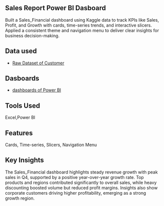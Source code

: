 ## Sales Report Power BI Dasboard
Built a Sales_Financial dashboard using Kaggle data to track KPIs like Sales, Profit, and Growth with cards, time-series trends, and interactive slicers. Applied a consistent theme and navigation menu to deliver clear insights for business decision-making.
## Data used
- <a href="https://github.com/nimmagantiharini/Sales-Report--Power-BI-Dashboard/blob/main/excel%20file.csv"> Raw Dataset of Customer</a>
## Dasboards
- <a href="https://github.com/nimmagantiharini/Sales-Report--Power-BI-Dashboard/blob/main/Task%203%20pbi.pbix"> dashboards of Power BI</a>
## Tools Used
Excel,Power BI
## Features 
Cards, Time-series, Slicers, Navigation Menu
## Key Insights
The Sales_Financial dashboard highlights steady revenue growth with peak sales in Q4, supported by a positive year-over-year growth rate. Top products and regions contributed significantly to overall sales, while heavy discounting boosted volume but reduced profit margins. Insights also show corporate customers driving higher profitability, emerging as a strong growth region.
